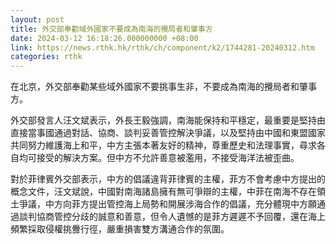 ```yaml
---
layout: post
title: 外交部奉勸域外國家不要成為南海的攪局者和肇事方
date: 2024-03-12 16:18:26.000000000 +08:00
link: https://news.rthk.hk/rthk/ch/component/k2/1744281-20240312.htm
categories: rthk
---
```


在北京，外交部奉勸某些域外國家不要挑事生非，不要成為南海的攪局者和肇事方。

外交部發言人汪文斌表示，外長王毅強調，南海能保持和平穩定，最重要是堅持由直接當事國通過對話、協商、談判妥善管控解決爭議，以及堅持由中國和東盟國家共同努力維護海上和平，中方主張本著友好的精神，尊重歷史和法理事實，尋求各自均可接受的解決方案。但中方不允許善意被濫用，不接受海洋法被歪曲。

對於菲律賓外交部表示，中方的倡議違背菲律賓的主權，菲方不會考慮中方提出的概念文件，汪文斌說，中國對南海諸島擁有無可爭辯的主權，中菲在南海不存在領土爭議，中方向菲方提出管控海上局勢和開展涉海合作的倡議，充分體現中方願通過談判協商管控分歧的誠意和善意，但令人遺憾的是菲方遲遲不予回覆，還在海上頻繁採取侵權挑釁行徑，嚴重損害雙方溝通合作的氛圍。
